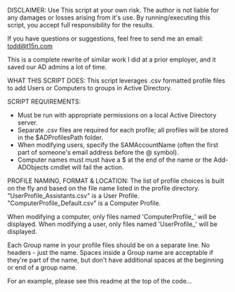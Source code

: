 DISCLAIMER:
Use This script at your own risk. The author is not liable for any damages or losses arising from it's use. By running/executing this script, you accept full responsibility for the results.

If you have questions or suggestions, feel free to send me an email: todd@t15n.com 

This is a complete rewrite of similar work I did at a prior employer, and it saved our AD admins a lot of time. 

WHAT THIS SCRIPT DOES:
This script leverages .csv formatted profile files to add Users or Computers to groups in Active Directory.

SCRIPT REQUIREMENTS:
 - Must be run with appropriate permissions on a local Active Directory server.
 - Separate .csv files are required for each profile; all profiles will be stored in the $ADProfilesPath folder.
 - When modifying users, specify the SAMAccountName (often the first part of someone's email address before the @ symbol).
 - Computer names must must have a $ at the end of the name or the Add-ADObjects cmdlet will fail the action.

PROFILE NAMING, FORMAT & LOCATION:
The list of profile choices is built on the fly and based on the file name listed in the profile directory. 
"UserProfile_Assistants.csv" is a User Profile.
"ComputerProfile_Default.csv" is a Computer Profile.

When modifying a computer, only files named 'ComputerProfile_' will be displayed.
When modifying a user, only files named 'UserProfile_' will be displayed.

Each Group name in your profile files should be on a separate line. No headers - just the name. Spaces inside a Group name are acceptable if they're part of the name, but don't have additional spaces at the beginning or end of a group name.

For an example, please see this readme at the top of the code...
